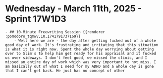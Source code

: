 # Wednesday - March 11th, 2025 - Sprint 17W1D3
	- ## 10-Minute Freewriting Session {{renderer :pomodoro_tqmwv,10,1741791737169}}
		- Well here we are - the day after getting fucked out of a whole good day of work. It's frustrating and irritating that this situation is what it is right now. Spent the whole day worrying about getting over to Slim's to help him get ready for his appraisal and it fucked us over sideways. I don't feel good, we missed the clinic, and I missed an entire day of work which was very important to not miss. I am basically out of what I need for my ADHD and a whole day is gone that I can't get back. He just has no concept of other